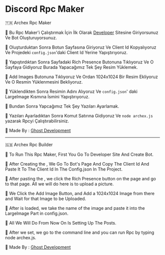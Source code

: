 #  Discord Rpc Maker

🇹🇷 Archex Rpc Maker

🔧 Bu Rpc Maker'i Çalıştırmak İçin İlk Olarak [Developer](https://discord.com/developers/applications) Sitesine Giriyorsunuz Ve Bot Oluşturuyorsunuz.

🔧 Oluşturduktan Sonra Botun Sayfasına Giriyoruz Ve Client Id Kopyalıyoruz Ve Projedeki `config.json`'daki Client Id Yerine Yapıştırıyoruz.

🔧 Yapıştırdıktan Sonra Sayfadaki Rich Presence Butonuna Tıklıyoruz Ve O Sayfaya Gidiyoruz Burada Yapacağımız Tek Şey Resim Yüklemek. 

🔧 Add Images Butonuna Tıklıyoruz Ve Ordan 1024x1024 Bir Resim Ekliyoruz Ve O Resmin Yüklenmesini Bekliyoruz. 

🔧 Yüklendikten Sonra Resimin Adını Alıyoruz Ve `config.json`' daki LargeImage Kısmına İsmini Yapıştırıyoruz. 

🔧 Bundan Sonra Yapcağımız Tek Şey Yazıları Ayarlamak. 

🎉 Yazıları Ayarladıktan Sonra Komut Satırına Gidiyoruz Ve `node archex.js` yazarak Rpcyi Çalıştırabilirsiniz.

👻 Made By : [Ghost Development](https://discord.gg/KMJCshWX4D)

--------------------------------------------------------------------------------------------------------------


🇬🇧 Archex Rpc Builder

🔧 To Run This Rpc Maker, First You Go To Developer Site And Create Bot.

🔧 After Creating the , We Go To Bot's Page And Copy The Client Id And Paste It To The Client Id In The Config.json In The Project.

🔧 After pasting the , we click the Rich Presence button on the page and go to that page. All we will do here is to upload a picture.

🔧 We Click the Add Image Button, and Add a 1024x1024 Image from there and Wait for that Image to be Uploaded.

🔧 After is loaded, we take the name of the image and paste it into the LargeImage Part in config.json.

🔧 All We Will Do From Now On Is Setting Up The Posts.

🎉 After we set, we go to the command line and you can run Rpc by typing node archex.js.

👻 Made By : [Ghost Development](https://discord.gg/KMJCshWX4D)
